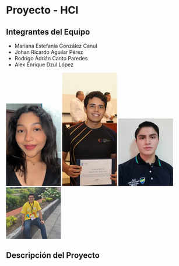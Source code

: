 # Proyecto - HCI

## Integrantes del Equipo
<ul>
  <li>Mariana Estefanía González Canul</li>
  <li>Johan Ricardo Aguilar Pérez</li>
  <li>Rodrigo Adrián Canto Paredes</li>
  <li>Alex Enrique Dzul López</li>
</ul>


<img src="/Assets/Mar.jpg"  width="150"/> <img src="/Assets/Johan.jpg"  width="150"/> <img src="/Assets/Rodrigo.jpg"  width="150"/> <img src="/Assets/Alex.jpg"  width="150"/>
## Descripción del Proyecto


